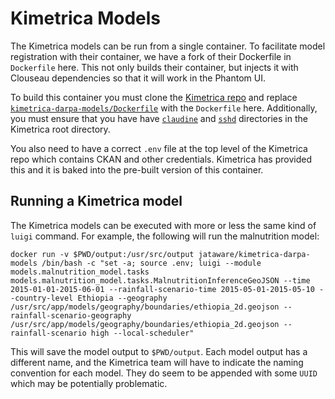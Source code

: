 # Kimetrica Models

The Kimetrica models can be run from a single container. To facilitate model registration with their container, we have a fork of their Dockerfile in `Dockerfile` here. This not only builds their container, but injects it with Clouseau dependencies so that it will work in the Phantom UI.

To build this container you must clone the [Kimetrica repo](https://gitlab.com/kimetrica/darpa/darpa/-/tree/master/) and replace [`kimetrica-darpa-models/Dockerfile`](https://gitlab.com/kimetrica/darpa/darpa/-/blob/master/docker/kimetrica-darpa-models/Dockerfile) with the `Dockerfile` here. Additionally, you must ensure that you have have [`claudine`](https://github.com/jataware/clouseau/tree/master/claudine) and [`sshd`](https://github.com/jataware/clouseau/tree/master/sshd) directories in the Kimetrica root directory.

You also need to have a correct `.env` file at the top level of the Kimetrica repo which contains CKAN and other credentials. Kimetrica has provided this and it is baked into the pre-built version of this container.

## Running a Kimetrica model

The Kimetrica models can be executed with more or less the same kind of `luigi` command. For example, the following will run the malnutrition model:

```
docker run -v $PWD/output:/usr/src/output jataware/kimetrica-darpa-models /bin/bash -c "set -a; source .env; luigi --module models.malnutrition_model.tasks models.malnutrition_model.tasks.MalnutritionInferenceGeoJSON --time 2015-01-01-2015-06-01 --rainfall-scenario-time 2015-05-01-2015-05-10 --country-level Ethiopia --geography /usr/src/app/models/geography/boundaries/ethiopia_2d.geojson --rainfall-scenario-geography /usr/src/app/models/geography/boundaries/ethiopia_2d.geojson --rainfall-scenario high --local-scheduler"
```

This will save the model output to `$PWD/output`. Each model output has a different name, and the Kimetrica team will have to indicate the naming convention for each model. They do seem to be appended with some `UUID` which may be potentially problematic.